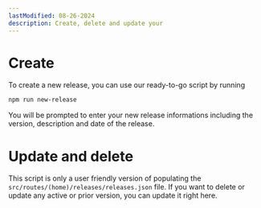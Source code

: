 ```yaml
---
lastModified: 08-26-2024
description: Create, delete and update your
---
```



# Create

To create a new release, you can use our ready-to-go script by running

```bash no-line-numbers
npm run new-release
```
You will be prompted to enter your new release informations including the version, description and date of the release.


# Update and delete

This script is only a user friendly version of populating the `src/routes/(home)/releases/releases.json` file. If you want to delete or update any active or prior version, you can update it right here.
